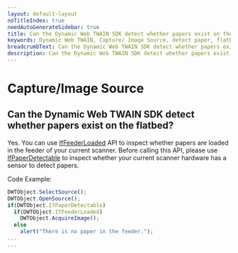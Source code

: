 ```yaml
---
layout: default-layout
noTitleIndex: true
needAutoGenerateSidebar: true
title: Can the Dynamic Web TWAIN SDK detect whether papers exist on the flatbed?
keywords: Dynamic Web TWAIN, Capture/ Image Source, detect paper, flatbed
breadcrumbText: Can the Dynamic Web TWAIN SDK detect whether papers exist on the flatbed?
description: Can the Dynamic Web TWAIN SDK detect whether papers exist on the flatbed?
---
```


# Capture/Image Source

## Can the Dynamic Web TWAIN SDK detect whether papers exist on the flatbed?

Yes. You can use <a href="/web-twain/docs/info/api/WebTwain_Acquire.html#iffeederloaded" target="_blank">IfFeederLoaded</a> API to inspect whether papers are loaded in the feeder of your current scanner. Before calling this API, please use <a href="/web-twain/docs/info/api/WebTwain_Acquire.html#ifpaperdetectable" target="_blank">IfPaperDetectable</a> to inspect whether your current scanner hardware has a sensor to detect papers.

Code Example:

```javascript
DWTObject.SelectSource();
DWTObject.OpenSource();
if(DWTObject.IfPaperDetectable)
  if(DWTObject.IfFeederLoaded)
    DWTObject.AcquireImage();
  else
    alert("There is no paper in the feeder.");
...
...
```

